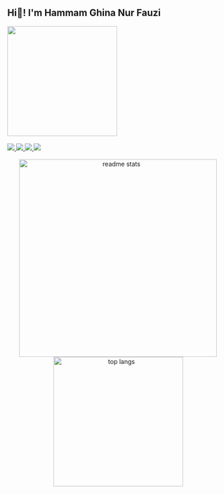 <h2 align="left">Hi👋! I'm Hammam Ghina Nur Fauzi</h2>

<div align="left">
    <img src="https://skillicons.dev/icons?i=laravel,php,bootstrap,js,git,mysql,python,react" width="250" />
</div>

<br/>

<div align="left">
    <a href="mailto:hammamgonjil@gmail.com">
        <img src="https://img.shields.io/badge/Gmail-333333?style=for-the-badge&logo=gmail&logoColor=red" />
    </a>
    <a href="https://linkedin.com/in/hammamghinanurfauzi" target="_blank">
        <img src="https://img.shields.io/badge/LinkedIn-0077B5?style=for-the-badge&logo=linkedin&logoColor=white" target="_blank" />
    </a>
    <a href="https://Hammam-GNF.github.io" target="_blank">
        <img src="https://img.shields.io/badge/Portfolio-FF5722?style=for-the-badge&logo=todoist&logoColor=white" target="_blank" />
    </a>
    <a href="https://www.instagram.com/hageenef" target="_blank">
        <img src="https://img.shields.io/badge/Instagram-E4405F?style=for-the-badge&logo=instagram&logoColor=white" />
    </a>
</div>

<br>
<div align="center">
  <img width="450" lenght="400" src="https://github-readme-stats.vercel.app/api?username=Hammam-GNF&count_private=true&show_icons=true&theme=react&rank_icon=github&border_radius=10" alt="readme stats" />

  <img width="295" lenght="600" src="https://github-readme-stats.vercel.app/api/top-langs/?username=Hammam-GNF&hide=HTML&langs_count=8&layout=compact&theme=react&border_radius=10&size_weight=0.5&count_weight=0.5&exclude_repo=github-readme-stats" alt="top langs" />
</div>
